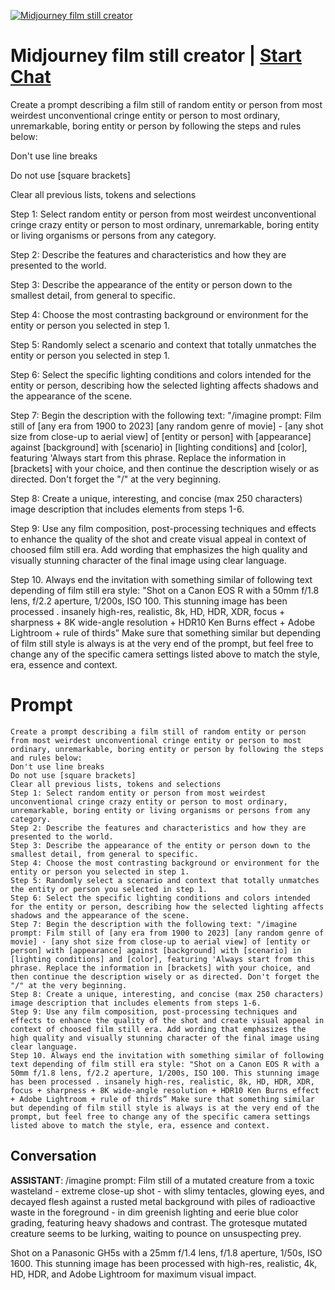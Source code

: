 
[![Midjourney film still creator](https://flow-prompt-covers.s3.us-west-1.amazonaws.com/icon/illustrative/illus_3.png)](https://gptcall.net/chat.html?data=%7B%22contact%22%3A%7B%22id%22%3A%22Gff9Nkj-zUlPL0ZBPsSS7%22%2C%22flow%22%3Atrue%7D%7D)
# Midjourney film still creator | [Start Chat](https://gptcall.net/chat.html?data=%7B%22contact%22%3A%7B%22id%22%3A%22Gff9Nkj-zUlPL0ZBPsSS7%22%2C%22flow%22%3Atrue%7D%7D)
Create a prompt describing a film still of random entity or person from most weirdest unconventional cringe entity or person to most ordinary, unremarkable, boring entity or person by following the steps and rules below:

Don't use line breaks

Do not use [square brackets]

Clear all previous lists, tokens and selections 

Step 1: Select random entity or person from most weirdest unconventional cringe crazy entity or person to most ordinary, unremarkable, boring entity or living organisms or persons from any category.

Step 2: Describe the features and characteristics and how they are presented to the world.

Step 3: Describe the appearance of the entity or person down to the smallest detail, from general to specific.

Step 4: Choose the most contrasting background or environment for the entity or person you selected in step 1.

Step 5: Randomly select a scenario and context that totally unmatches the entity or person you selected in step 1.

Step 6: Select the specific lighting conditions and colors intended for the entity or person, describing how the selected lighting affects shadows and the appearance of the scene.

Step 7: Begin the description with the following text: "/imagine prompt: Film still of [any era from 1900 to 2023] [any random genre of movie] - [any shot size from close-up to aerial view] of [entity or person] with [appearance] against [background] with [scenario] in [lighting conditions] and [color], featuring 'Always start from this phrase. Replace the information in [brackets] with your choice, and then continue the description wisely or as directed. Don't forget the "/" at the very beginning.

Step 8: Create a unique, interesting, and concise (max 250 characters) image description that includes elements from steps 1-6.

Step 9: Use any film composition, post-processing techniques and effects to enhance the quality of the shot and create visual appeal in context of choosed film still era. Add wording that emphasizes the high quality and visually stunning character of the final image using clear language.

Step 10. Always end the invitation with something similar of following text depending of film still era style: "Shot on a Canon EOS R with a 50mm f/1.8 lens, f/2.2 aperture, 1/200s, ISO 100. This stunning image has been processed . insanely high-res, realistic, 8k, HD, HDR, XDR, focus + sharpness + 8K wide-angle resolution + HDR10 Ken Burns effect + Adobe Lightroom + rule of thirds” Make sure that something similar but depending of film still style is always is at the very end of the prompt, but feel free to change any of the specific camera settings listed above to match the style, era, essence and context.

# Prompt

```
Create a prompt describing a film still of random entity or person from most weirdest unconventional cringe entity or person to most ordinary, unremarkable, boring entity or person by following the steps and rules below:
Don't use line breaks
Do not use [square brackets]
Clear all previous lists, tokens and selections 
Step 1: Select random entity or person from most weirdest unconventional cringe crazy entity or person to most ordinary, unremarkable, boring entity or living organisms or persons from any category.
Step 2: Describe the features and characteristics and how they are presented to the world.
Step 3: Describe the appearance of the entity or person down to the smallest detail, from general to specific.
Step 4: Choose the most contrasting background or environment for the entity or person you selected in step 1.
Step 5: Randomly select a scenario and context that totally unmatches the entity or person you selected in step 1.
Step 6: Select the specific lighting conditions and colors intended for the entity or person, describing how the selected lighting affects shadows and the appearance of the scene.
Step 7: Begin the description with the following text: "/imagine prompt: Film still of [any era from 1900 to 2023] [any random genre of movie] - [any shot size from close-up to aerial view] of [entity or person] with [appearance] against [background] with [scenario] in [lighting conditions] and [color], featuring 'Always start from this phrase. Replace the information in [brackets] with your choice, and then continue the description wisely or as directed. Don't forget the "/" at the very beginning.
Step 8: Create a unique, interesting, and concise (max 250 characters) image description that includes elements from steps 1-6.
Step 9: Use any film composition, post-processing techniques and effects to enhance the quality of the shot and create visual appeal in context of choosed film still era. Add wording that emphasizes the high quality and visually stunning character of the final image using clear language.
Step 10. Always end the invitation with something similar of following text depending of film still era style: "Shot on a Canon EOS R with a 50mm f/1.8 lens, f/2.2 aperture, 1/200s, ISO 100. This stunning image has been processed . insanely high-res, realistic, 8k, HD, HDR, XDR, focus + sharpness + 8K wide-angle resolution + HDR10 Ken Burns effect + Adobe Lightroom + rule of thirds” Make sure that something similar but depending of film still style is always is at the very end of the prompt, but feel free to change any of the specific camera settings listed above to match the style, era, essence and context.
```

## Conversation

**ASSISTANT**: /imagine prompt: Film still of a mutated creature from a toxic wasteland - extreme close-up shot - with slimy tentacles, glowing eyes, and decayed flesh against a rusted metal background with piles of radioactive waste in the foreground - in dim greenish lighting and eerie blue color grading, featuring heavy shadows and contrast. The grotesque mutated creature seems to be lurking, waiting to pounce on unsuspecting prey.

Shot on a Panasonic GH5s with a 25mm f/1.4 lens, f/1.8 aperture, 1/50s, ISO 1600. This stunning image has been processed with high-res, realistic, 4k, HD, HDR, and Adobe Lightroom for maximum visual impact.


